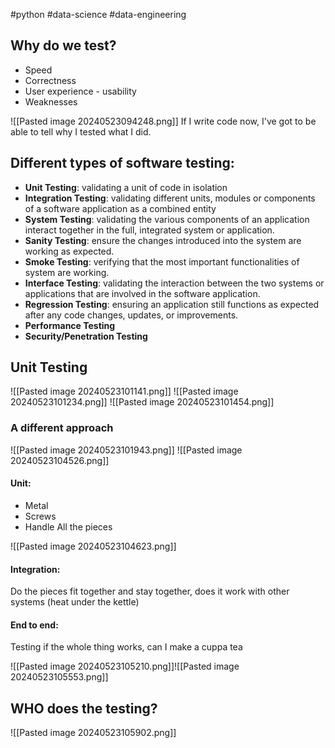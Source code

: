 #python #data-science #data-engineering 

## Why do we test?
- Speed
- Correctness
- User experience - usability
- Weaknesses

![[Pasted image 20240523094248.png]]
If I write code now, I've got to be able to tell why I tested what I did.


## Different types of software testing:
- **Unit Testing**: validating a unit of code in isolation
- **Integration Testing**: validating different units, modules or components of a software application as a combined entity
- **System Testing**: validating the various components of an application interact together in the full, integrated system or application.
- **Sanity Testing**: ensure the changes introduced into the system are working as expected.
- **Smoke Testing**: verifying that the most important functionalities of system are working.
- **Interface Testing**: validating the interaction between the two systems or applications that are involved in the software application.
- **Regression Testing**: ensuring an application still functions as expected after any code changes, updates, or improvements.
- **Performance Testing**
- **Security/Penetration Testing**


## Unit Testing

![[Pasted image 20240523101141.png]]
![[Pasted image 20240523101234.png]]
![[Pasted image 20240523101454.png]]

### A different approach

![[Pasted image 20240523101943.png]]
![[Pasted image 20240523104526.png]]

#### Unit:
- Metal
- Screws
- Handle
All the pieces

![[Pasted image 20240523104623.png]]

#### Integration:
Do the pieces fit together and stay together, does it work with other systems (heat under the kettle)

#### End to end:
Testing if the whole thing works, can I make a cuppa tea


![[Pasted image 20240523105210.png]]![[Pasted image 20240523105553.png]]


## WHO does the testing?

![[Pasted image 20240523105902.png]]